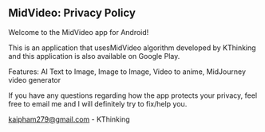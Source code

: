 ## MidVideo: Privacy Policy

Welcome to the MidVideo app for Android!

This is an application that usesMidVideo algorithm developed by KThinking and this application is also available on Google Play.

Features: AI Text to Image, Image to Image, Video to anime, MidJourney video generator

If you have any questions regarding how the app protects your privacy, feel free to email me and I will definitely try to fix/help you.

kaipham279@gmail.com - KThinking
